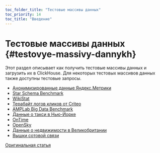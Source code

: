 ```yaml
---
toc_folder_title: "Тестовые массивы данных"
toc_priority: 14
toc_title: "Введение"
---
```


# Тестовые массивы данных {#testovye-massivy-dannykh}

Этот раздел описывает как получить тестовые массивы данных и загрузить их в ClickHouse.
Для некоторых тестовых массивов данных также доступны тестовые запросы.

-   [Анонимизированные данные Яндекс.Метрики](metrica.md)
-   [Star Schema Benchmark](star-schema.md)
-   [WikiStat](wikistat.md)
-   [Терабайт логов кликов от Criteo](criteo.md)
-   [AMPLab Big Data Benchmark](amplab-benchmark.md)
-   [Данные о такси в Нью-Йорке](nyc-taxi.md)
-   [OnTime](ontime.md)
-   [OpenSky](../../getting-started/example-datasets/opensky.md)
-   [Данные о недвижимости в Великобритании](../../getting-started/example-datasets/uk-price-paid.md)
-   [Вышки сотовой связи](../../getting-started/example-datasets/cell-towers.md)

[Оригинальная статья](https://clickhouse.tech/docs/ru/getting_started/example_datasets) <!--hide-->
